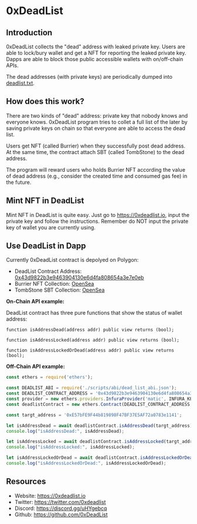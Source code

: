 # 0xDeadList

## Introduction

0xDeadList collects the "dead" address with leaked private key. Users are able to lock/bury wallet and get a NFT for reporting the leaked private key. Dapps are able to block those public accessible wallets with on/off-chain APIs.

The dead addresses (with private keys) are periodically dumped into [deadlist.txt](./deadlist.txt).

## How does this work?

There are two kinds of "dead" address: private key that nobody knows and everyone knows. 0xDeadList program tries to collet a full list of the later by saving private keys on chain so that everyone are able to access the dead list.

Users get NFT (called Burrier) when they successfully post dead address. At the same time, the contract attach SBT (called TombStone) to the dead address.

The program will reward users who holds Burrier NFT according the value of dead address (e.g., consider the created time and consumed gas fee) in the future.

## Mint NFT in DeadList

Mint NFT in DeadList is quite easy. Just go to https://0xdeadlist.io, input the private key and follow the instructions. Remember do NOT input the private key of wallet you are currently using.

## Use DeadList in Dapp

Currently 0xDeadList contract is depolyed on Polygon:

- DeadList Contract Address: [0x43d9822b3e9463904130e6d4fa808654a3e7e0eb](https://polygonscan.com/address/0x43d9822b3e9463904130e6d4fa808654a3e7e0eb)
- Burrier NFT Collection: [OpenSea](https://opensea.io/collection/addressburier-v2)
- TombStone SBT Collection: [OpenSea](https://opensea.io/collection/tombstone-v4)

**On-Chain API example:**

DeadList contract has three pure functions that show the status of wallet address:

``` solidity
function isAddressDead(address addr) public view returns (bool);

function isAddressLocked(address addr) public view returns (bool);

function isAddressLockedOrDead(address addr) public view returns (bool);
```

**Off-Chain API example:**

``` js
const ethers = require('ethers');

const DEADLIST_ABI = require('./scripts/abi/dead_list_abi.json');
const DEADLIST_CONTRACT_ADDRESS = '0x43d9822b3e9463904130e6d4fa808654a3e7e0eb';
const provider = new ethers.providers.InfuraProvider('matic', INFURA_KEY); // USE YOUR OWN KEY
const deadlistContract = new ethers.Contract(DEADLIST_CONTRACT_ADDRESS, DEADLIST_ABI, provider);

const targt_address = '0xE57bFE9F44b819898F47BF37E5AF72a0783e1141';

let isAddressDead = await deadlistContract.isAddressDead(targt_address);
console.log("isAddressDead:", isAddressDead);

let isAddressLocked = await deadlistContract.isAddressLocked(targt_address);
console.log("isAddressLocked:", isAddressLocked);

let isAddressLockedOrDead = await deadlistContract.isAddressLockedOrDead(targt_address);
console.log("isAddressLockedOrDead:", isAddressLockedOrDead);
```

## Resources

- Website: https://0xdeadlist.io
- Twitter: https://twitter.com/0xdeadlist
- Discord: https://discord.gg/uHYgebcq
- Github: https://github.com/0xDeadList